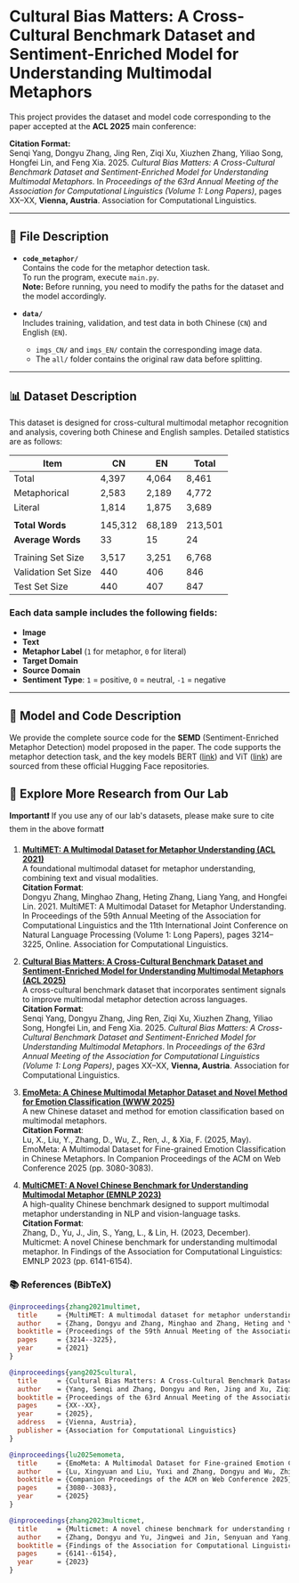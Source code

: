 # Cultural Bias Matters: A Cross-Cultural Benchmark Dataset and Sentiment-Enriched Model for Understanding Multimodal Metaphors

This project provides the dataset and model code corresponding to the paper accepted at the **ACL 2025** main conference:

**Citation Format:**  
Senqi Yang, Dongyu Zhang, Jing Ren, Ziqi Xu, Xiuzhen Zhang, Yiliao Song, Hongfei Lin, and Feng Xia. 2025. *Cultural Bias Matters: A Cross-Cultural Benchmark Dataset and Sentiment-Enriched Model for Understanding Multimodal Metaphors*. In *Proceedings of the 63rd Annual Meeting of the Association for Computational Linguistics (Volume 1: Long Papers)*, pages XX–XX, **Vienna, Austria**. Association for Computational Linguistics.

---

## 📁 File Description

- **`code_metaphor/`**  
  Contains the code for the metaphor detection task.  
  To run the program, execute `main.py`.  
  **Note:** Before running, you need to modify the paths for the dataset and the model accordingly.

- **`data/`**  
  Includes training, validation, and test data in both Chinese (`CN`) and English (`EN`).  
  - `imgs_CN/` and `imgs_EN/` contain the corresponding image data.  
  - The `all/` folder contains the original raw data before splitting.

---

## 📊 Dataset Description

This dataset is designed for cross-cultural multimodal metaphor recognition and analysis, covering both Chinese and English samples. Detailed statistics are as follows:

| **Item**              | **CN**   | **EN**   | **Total** |
|-----------------------|----------|----------|-----------|
| Total                 | 4,397    | 4,064    | 8,461     |
| Metaphorical          | 2,583    | 2,189    | 4,772     |
| Literal               | 1,814    | 1,875    | 3,689     |
|                       |          |          |           |
| **Total Words**       | 145,312  | 68,189   | 213,501   |
| **Average Words**     | 33       | 15       | 24        |
|                       |          |          |           |
| Training Set Size     | 3,517    | 3,251    | 6,768     |
| Validation Set Size   | 440      | 406      | 846       |
| Test Set Size         | 440      | 407      | 847       |

### Each data sample includes the following fields:

- **Image**  
- **Text**  
- **Metaphor Label** (`1` for metaphor, `0` for literal)  
- **Target Domain** 
- **Source Domain** 
- **Sentiment Type**: `1` = positive, `0` = neutral, `-1` = negative

---

## 🧠 Model and Code Description

We provide the complete source code for the **SEMD** (Sentiment-Enriched Metaphor Detection) model proposed in the paper. The code supports the metaphor detection task, and the key models BERT ([link](https://huggingface.co/bert-base-multilingual-cased)) and ViT ([link](https://huggingface.co/google/vit-base-patch16-224)) are sourced from these official Hugging Face repositories.


## 🔬 Explore More Research from Our Lab

**Important❗**  If you use any of our lab's datasets, please make sure to cite them in the above format❗

1. **[MultiMET: A Multimodal Dataset for Metaphor Understanding (ACL 2021)](https://github.com/DUTIR-YSQ/MultiMET)**  
   A foundational multimodal dataset for metaphor understanding, combining text and visual modalities.  
   **Citation Format**:  
   Dongyu Zhang, Minghao Zhang, Heting Zhang, Liang Yang, and Hongfei Lin. 2021. MultiMET: A Multimodal Dataset for Metaphor Understanding. In Proceedings of the 59th Annual Meeting of the Association for Computational Linguistics and the 11th International Joint Conference on Natural Language Processing (Volume 1: Long Papers), pages 3214–3225, Online. Association for Computational Linguistics.

2. **[Cultural Bias Matters: A Cross-Cultural Benchmark Dataset and Sentiment-Enriched Model for Understanding Multimodal Metaphors (ACL 2025)](https://github.com/DUTIR-YSQ/MultiMM)**  
   A cross-cultural benchmark dataset that incorporates sentiment signals to improve multimodal metaphor detection across languages.  
   **Citation Format**:  
   Senqi Yang, Dongyu Zhang, Jing Ren, Ziqi Xu, Xiuzhen Zhang, Yiliao Song, Hongfei Lin, and Feng Xia. 2025. *Cultural Bias Matters: A Cross-Cultural Benchmark Dataset and Sentiment-Enriched Model for Understanding Multimodal Metaphors*. In *Proceedings of the 63rd Annual Meeting of the Association for Computational Linguistics (Volume 1: Long Papers)*, pages XX–XX, **Vienna, Austria**. Association for Computational Linguistics.

3. **[EmoMeta: A Chinese Multimodal Metaphor Dataset and Novel Method for Emotion Classification (WWW 2025)](https://github.com/DUTIR-YSQ/EmoMeta)**  
   A new Chinese dataset and method for emotion classification based on multimodal metaphors.  
   **Citation Format**:  
   Lu, X., Liu, Y., Zhang, D., Wu, Z., Ren, J., & Xia, F. (2025, May). EmoMeta: A Multimodal Dataset for Fine-grained Emotion Classification in Chinese Metaphors. In Companion Proceedings of the ACM on Web Conference 2025 (pp. 3080-3083).

4. **[MultiCMET: A Novel Chinese Benchmark for Understanding Multimodal Metaphor (EMNLP 2023)](https://github.com/DUTIR-YSQ/MultiCMET)**  
   A high-quality Chinese benchmark designed to support multimodal metaphor understanding in NLP and vision-language tasks.  
   **Citation Format**:  
   Zhang, D., Yu, J., Jin, S., Yang, L., & Lin, H. (2023, December). Multicmet: A novel Chinese benchmark for understanding multimodal metaphor. In Findings of the Association for Computational Linguistics: EMNLP 2023 (pp. 6141-6154).


### 📚 References (BibTeX)

```bibtex
@inproceedings{zhang2021multimet,
  title     = {MultiMET: A multimodal dataset for metaphor understanding},
  author    = {Zhang, Dongyu and Zhang, Minghao and Zhang, Heting and Yang, Liang and Lin, Hongfei},
  booktitle = {Proceedings of the 59th Annual Meeting of the Association for Computational Linguistics and the 11th International Joint Conference on Natural Language Processing (Volume 1: Long Papers)},
  pages     = {3214--3225},
  year      = {2021}
}

@inproceedings{yang2025cultural,
  title     = {Cultural Bias Matters: A Cross-Cultural Benchmark Dataset and Sentiment-Enriched Model for Understanding Multimodal Metaphors},
  author    = {Yang, Senqi and Zhang, Dongyu and Ren, Jing and Xu, Ziqi and Zhang, Xiuzhen and Song, Yiliao and Lin, Hongfei and Xia, Feng},
  booktitle = {Proceedings of the 63rd Annual Meeting of the Association for Computational Linguistics (Volume 1: Long Papers)},
  pages     = {XX--XX},
  year      = {2025},
  address   = {Vienna, Austria},
  publisher = {Association for Computational Linguistics}
}

@inproceedings{lu2025emometa,
  title     = {EmoMeta: A Multimodal Dataset for Fine-grained Emotion Classification in Chinese Metaphors},
  author    = {Lu, Xingyuan and Liu, Yuxi and Zhang, Dongyu and Wu, Zhiyao and Ren, Jing and Xia, Feng},
  booktitle = {Companion Proceedings of the ACM on Web Conference 2025},
  pages     = {3080--3083},
  year      = {2025}
}

@inproceedings{zhang2023multicmet,
  title     = {Multicmet: A novel chinese benchmark for understanding multimodal metaphor},
  author    = {Zhang, Dongyu and Yu, Jingwei and Jin, Senyuan and Yang, Liang and Lin, Hongfei},
  booktitle = {Findings of the Association for Computational Linguistics: EMNLP 2023},
  pages     = {6141--6154},
  year      = {2023}
}
